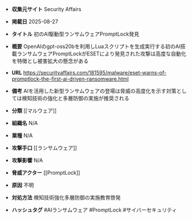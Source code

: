 - **収集元サイト**
Security Affairs

- **掲載日**
2025-08-27

- **タイトル**
初のAI駆動型ランサムウェアPromptLock発見

- **概要**
OpenAIのgpt-oss20bを利用しLuaスクリプトを生成実行する初のAI搭載ランサムウェアPromptLockがESETにより発見された攻撃は高度な自動化を特徴とし被害拡大の懸念がある

- **URL**
https://securityaffairs.com/181595/malware/eset-warns-of-promptlock-the-first-ai-driven-ransomware.html

- **備考**
AIを活用した新型ランサムウェアの登場は脅威の高度化を示す対策としては検知技術の強化と多層防御の実施が推奨される

- **分類**
[[マルウェア]]

- **組織名**
N/A

- **業種**
N/A

- **攻撃手口**
[[ランサムウェア]]

- **攻撃影響**
N/A

- **脅威アクター**
[[PromptLock]]

- **原因**
不明

- **対処方法**
検知技術強化多層防御の実施教育啓発

- **ハッシュタグ**
#AIランサムウェア #PromptLock #サイバーセキュリティ
